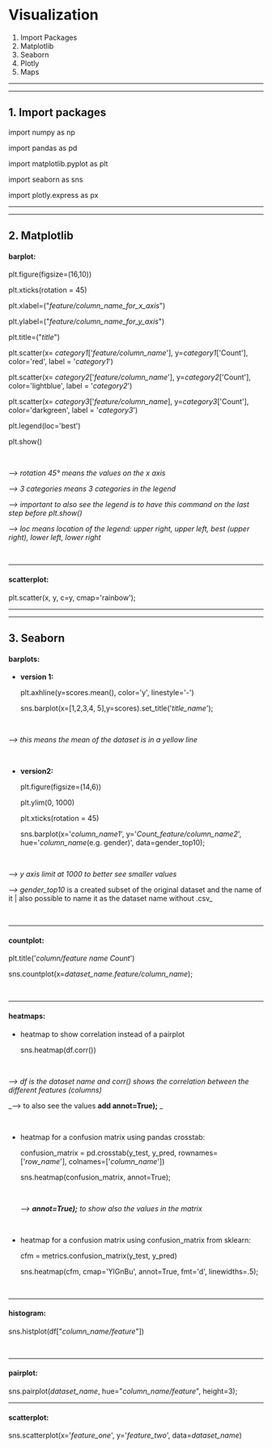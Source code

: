# __Visualization__

1. Import Packages
2. Matplotlib
3. Seaborn
4. Plotly
5. Maps

---

---

## __1. Import packages__ 

  import numpy as np

  import pandas as pd

  import matplotlib.pyplot as plt

  import seaborn as sns

  import plotly.express as px

---

---

## __2. Matplotlib__

#### barplot:

  plt.figure(figsize=(16,10))

  plt.xticks(rotation = 45)

  plt.xlabel=("_feature/column_name_for_x_axis_")

  plt.ylabel=("_feature/column_name_for_y_axis_")

  plt.title=("_title_")

  plt.scatter(x= _category1_['_feature/column_name_'], y=_category1_['Count'], color='red', label = '_category1_')

  plt.scatter(x= _category2_['_feature/column_name_'], y=_category2_['Count'], color='lightblue', label = '_category2_')

  plt.scatter(x= _category3_['_feature/column_name_], y=_category3_['Count'], color='darkgreen', label = '_category3_')

  plt.legend(loc='best')

  plt.show()

<br />

  _--> rotation 45° means the values on the x axis_

  _--> 3 categories means 3 categories in the legend_

  _--> important to also see the legend is to have this command on the last step before plt.show()_

  _--> loc means location of the legend: upper right, upper left, best (upper right), lower left, lower right_


<br />

---

#### scatterplot:

  plt.scatter(x, y, c=y, cmap='rainbow');

---

---

## __3. Seaborn__

#### barplots:

* __version 1:__

  plt.axhline(y=scores.mean(), color='y', linestyle='-')

  sns.barplot(x=[1,2,3,4, 5],y=scores).set_title('_title_name_');

<br />

  _--> this means the mean of the dataset is in a yellow line_

<br />

* __version2:__

  plt.figure(figsize=(14,6)) 

  plt.ylim(0, 1000)
  
  plt.xticks(rotation = 45)

  sns.barplot(x='_column_name1_', y='_Count_feature/column_name2_', hue='_column_name_(e.g. gender)', data=gender_top10);
  
<br />

  _--> y axis limit at 1000 to better see smaller values_

  _--> gender_top10_ is a created subset of the original dataset and the name of it | also possible to name it as the dataset name without .csv_

<br />

---

#### countplot:

  plt.title('_column/feature name Count_')

  sns.countplot(x=_dataset_name.feature/column_name_);

<br />

---

#### heatmaps:

* heatmap to show correlation instead of a pairplot

  sns.heatmap(df.corr())

<br />

  _--> df is the dataset name and corr() shows the correlation between the different features (columns)_

  _--> to also see the values __add annot=True);__ _

<br />

* heatmap for a confusion matrix using pandas crosstab: 

  confusion_matrix = pd.crosstab(y_test, y_pred, rownames=['_row_name_'], colnames=['_column_name_'])

  sns.heatmap(confusion_matrix, annot=True);
  
  <br />

  _--> __annot=True);__ to show also the values in the matrix_

<br />

* heatmap for a confusion matrix using confusion_matrix from sklearn:

  cfm = metrics.confusion_matrix(y_test, y_pred)

  sns.heatmap(cfm, cmap='YlGnBu', annot=True, fmt='d', linewidths=.5);

<br />

---

#### histogram:

  sns.histplot(df["_column_name/feature_"])

<br />

---

#### pairplot:

  sns.pairplot(_dataset_name_, hue="_column_name/feature_", height=3);

---

#### scatterplot:

  sns.scatterplot(x='_feature_one_', y='_feature_two_', data=_dataset_name_)


